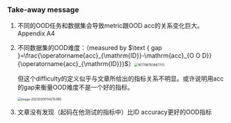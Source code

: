 ### Take-away message

1. 不同的OOD任务和数据集会导致metric跟OOD acc的关系变化巨大。Appendix A4

2. 不同数据集的OOD难度：（measured by $\text { gap }=\frac{\operatorname{acc}_{\mathrm{ID}}-\mathrm{acc}_{O O D}}{\operatorname{acc}_{\mathrm{ID}}}$）<img src="D:\Documemts\WeChatData\WeChat Files\wxid_9kaq4mokf0dv11\FileStorage\Temp\1677987638677(1).png" alt="1677987638677(1)" style="zoom:50%;" />

   但这个difficulty的定义似乎与文章所给出的指标关系不明显。或许说明用acc的gap来衡量OOD难度不是一个好的指标。

   <img src="C:\Users\19000\AppData\Roaming\Typora\typora-user-images\image-20230305114215390.png" alt="image-20230305114215390" style="zoom:50%;" />

3. 文章没有发现（起码在他测试的指标中）比ID accuracy更好的OOD指标